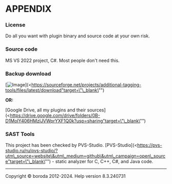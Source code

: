 # APPENDIX

### License

Do all you want with plugin binary and source code at your own risk.

### Source code

MS VS 2022 project, C#. Most people don't need this.
### Backup download

[![Image](https://a.fsdn.com/con/app/sf-download-button)](<https://sourceforge.net/projects/additional-tagging-tools/files/latest/download"target=\"\_blank\"")

**OR:**

[Google Drive, all my plugins and their sources](<https://drive.google.com/drive/folders/0B-D1MoIY406HMzlJVWprYXF1Q0k?usp=sharing"target=\"\_blank\"")

### SAST Tools

This project has been checked by PVS-Studio.
[PVS-Studio](<https://pvs-studio.ru/ru/pvs-studio/?utm\_source=website\&utm\_medium=github\&utm\_campaign=open\_source"target=\"\_blank\"") - static analyzer for C, C++, C#, and Java code.

***

Copyright © boroda 2012-2024. Help version 8.3.240731